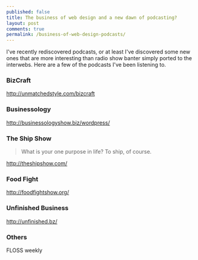 ```yaml
---
published: false
title: The business of web design and a new dawn of podcasting?
layout: post
comments: true
permalink: /business-of-web-design-podcasts/
---
```


I've recently rediscovered podcasts, or at least I've discovered some
new ones that are more interesting than radio show banter simply ported
to the interwebs. Here are a few of the podcasts I've been listening to.

### BizCraft

http://unmatchedstyle.com/bizcraft

### Businessology

http://businessologyshow.biz/wordpress/

### The Ship Show

> What is your one purpose in life? To ship, of course.

http://theshipshow.com/

### Food Fight

http://foodfightshow.org/

### Unfinished Business

http://unfinished.bz/

### Others

FLOSS weekly
